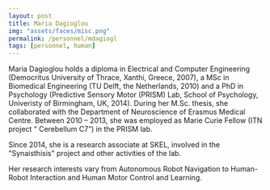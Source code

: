 ```yaml
---
layout: post
title: Maria Dagioglou
img: "assets/faces/misc.png"
permalink: /personnel/mdagiogl
tags: [personnel, human]
---
```


Maria Dagioglou holds a diploma in Electrical and Computer Engineering
(Democritus University of Thrace, Xanthi, Greece, 2007), a MSc in
Biomedical Engineering (TU Delft, the Netherlands, 2010) and a PhD in
Psychology (Predictive Sensory Motor (PRISM) Lab, School of
Psychology, Univeristy of Birmingham, UK, 2014). During her M.Sc.
thesis, she collaborated with the Department of Neuroscience of
Erasmus Medical Centre. Between 2010 – 2013, she was employed as Marie
Curie Fellow (ITN project “ Cerebellum C7”) in the PRISM lab.

Since 2014, she is a research associate at SKEL, involved in the
"Synaisthisis" project and other activities of the lab.

Her research interests vary from Autonomous Robot Navigation to
Human-Robot Interaction and Human Motor Control and Learning.

<a href="https://gr.linkedin.com/in/mariadagioglou" title="Follow her on LinkedIn">
  <span class="fa-stack fa-lg"><i class="fa fa-linkedin fa-stack-1x"></i></span></a>
